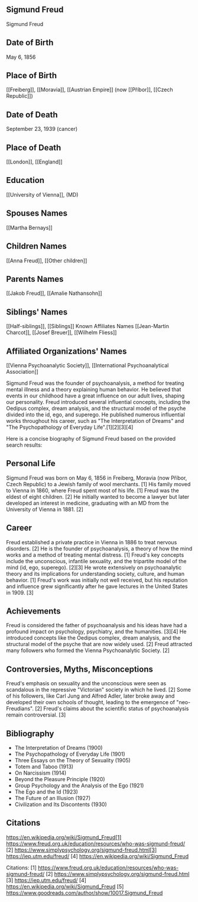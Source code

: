 ## Sigmund Freud
Sigmund Freud
## Date of Birth
May 6, 1856
## Place of Birth
[[Freiberg]], [[Moravia]], [[Austrian Empire]] (now [[Příbor]], [[Czech Republic]])
## Date of Death
September 23, 1939 (cancer)
## Place of Death
[[London]], [[England]]
## Education
[[University of Vienna]], (MD)
## Spouses Names
[[Martha Bernays]]
## Children Names
[[Anna Freud]], [[Other children]]
## Parents Names
[[Jakob Freud]], [[Amalie Nathansohn]]
## Siblings' Names
[[Half-siblings]], [[Siblings]]
Known Affiliates Names
[[Jean-Martin Charcot]], 
[[Josef Breuer]], 
[[Wilhelm Fliess]]
## Affiliated Organizations' Names
[[Vienna Psychoanalytic Society]], 
[[International Psychoanalytical Association]]

Sigmund Freud was the founder of psychoanalysis, a method for treating mental illness and a theory explaining human behavior. He believed that events in our childhood have a great influence on our adult lives, shaping our personality. Freud introduced several influential concepts, including the Oedipus complex, dream analysis, and the structural model of the psyche divided into the id, ego, and superego. He published numerous influential works throughout his career, such as "The Interpretation of Dreams" and "The Psychopathology of Everyday Life".[1][2][3][4]

Here is a concise biography of Sigmund Freud based on the provided search results:

## Personal Life
Sigmund Freud was born on May 6, 1856 in Freiberg, Moravia (now Příbor, Czech Republic) to a Jewish family of wool merchants. [1] His family moved to Vienna in 1860, where Freud spent most of his life. [1] Freud was the eldest of eight children. [2] He initially wanted to become a lawyer but later developed an interest in medicine, graduating with an MD from the University of Vienna in 1881. [2]

## Career
Freud established a private practice in Vienna in 1886 to treat nervous disorders. [2] He is the founder of psychoanalysis, a theory of how the mind works and a method of treating mental distress. [1] Freud's key concepts include the unconscious, infantile sexuality, and the tripartite model of the mind (id, ego, superego). [2][3] He wrote extensively on psychoanalytic theory and its implications for understanding society, culture, and human behavior. [1] Freud's work was initially not well received, but his reputation and influence grew significantly after he gave lectures in the United States in 1909. [3]

## Achievements
Freud is considered the father of psychoanalysis and his ideas have had a profound impact on psychology, psychiatry, and the humanities. [3][4] He introduced concepts like the Oedipus complex, dream analysis, and the structural model of the psyche that are now widely used. [2] Freud attracted many followers who formed the Vienna Psychoanalytic Society. [2]

## Controversies, Myths, Misconceptions
Freud's emphasis on sexuality and the unconscious were seen as scandalous in the repressive "Victorian" society in which he lived. [2] Some of his followers, like Carl Jung and Alfred Adler, later broke away and developed their own schools of thought, leading to the emergence of "neo-Freudians". [2] Freud's claims about the scientific status of psychoanalysis remain controversial. [3]

## Bibliography
- The Interpretation of Dreams (1900)
- The Psychopathology of Everyday Life (1901)
- Three Essays on the Theory of Sexuality (1905)
- Totem and Taboo (1913)
- On Narcissism (1914)
- Beyond the Pleasure Principle (1920)
- Group Psychology and the Analysis of the Ego (1921)
- The Ego and the Id (1923)
- The Future of an Illusion (1927)
- Civilization and Its Discontents (1930)

## Citations 
https://en.wikipedia.org/wiki/Sigmund_Freud[1] https://www.freud.org.uk/education/resources/who-was-sigmund-freud/
[2] https://www.simplypsychology.org/sigmund-freud.html[3] https://iep.utm.edu/freud/
[4] https://en.wikipedia.org/wiki/Sigmund_Freud

Citations:
[1] https://www.freud.org.uk/education/resources/who-was-sigmund-freud/
[2] https://www.simplypsychology.org/sigmund-freud.html
[3] https://iep.utm.edu/freud/
[4] https://en.wikipedia.org/wiki/Sigmund_Freud
[5] https://www.goodreads.com/author/show/10017.Sigmund_Freud